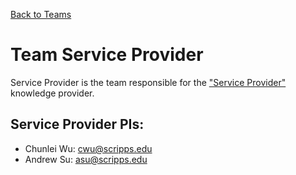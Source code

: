[Back to Teams](index.md)

# Team Service Provider

Service Provider is the team responsible for the ["Service Provider"](../architecture/kp/service-provider.md) knowledge provider.

## Service Provider PIs:

- Chunlei Wu: cwu@scripps.edu
- Andrew Su: asu@scripps.edu
